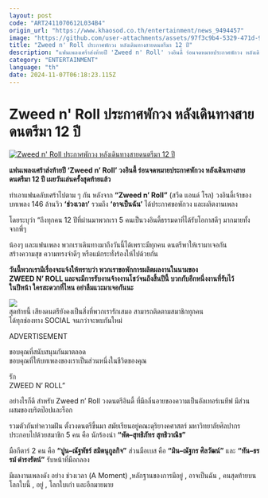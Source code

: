 ```yaml
---
layout: post
code: "ART2411070612L034B4"
origin_url: "https://www.khaosod.co.th/entertainment/news_9494457"
image: "https://github.com/user-attachments/assets/97f3c9b4-5329-471d-953c-87a24ab756e4"
title: "Zweed n' Roll ประกาศพักวง หลังเดินทางสายดนตรีมา 12 ปี"
description: "แฟนเพลงเศร้าส่งท้ายปี 'Zweed n' Roll' วงอินดี้ ร่อนจดหมายประกาศพักวง หลังเดินทางสายดนตรีมา 12 ปี เผยวันเล่นครั้งสุดท้ายแล้ว"
category: "ENTERTAINMENT"
language: "th"
date: 2024-11-07T06:18:23.115Z
---
```


# Zweed n' Roll ประกาศพักวง หลังเดินทางสายดนตรีมา 12 ปี

[![Zweed n' Roll ประกาศพักวง หลังเดินทางสายดนตรีมา 12 ปี](https://www.khaosod.co.th/wpapp/uploads/2024/11/Zweed-n-Roll071167-5.jpg "Zweed n' Roll ประกาศพักวง หลังเดินทางสายดนตรีมา 12 ปี")](https://www.khaosod.co.th/wpapp/uploads/2024/11/Zweed-n-Roll071167-5.jpg)

**แฟนเพลงเศร้าส่งท้ายปี ‘Zweed n’ Roll’ วงอินดี้ ร่อนจดหมายประกาศพักวง หลังเดินทางสายดนตรีมา 12 ปี เผยวันเล่นครั้งสุดท้ายแล้ว**

ทำเอาแฟนคลับเศร้าไปตาม ๆ กัน หลังจาก **“Zweed n’ Roll”** (สวีด แอนด์ โรล) วงอินดี้เจ้าของบทเพลง 146 ล้านวิว **‘ช่วงเวลา’** รวมถึง **‘อาจเป็นฉัน’** ได้ประกาศขอพักวง และผลิตงานเพลง

โดยระบุว่า “ถึงทุกคน 12 ปีที่ผ่านมาพวกเรา 5 คนเป็นวงอินดี้ธรรมดาที่ได้รับโอกาสดีๆ มากมายทั้งจากพี่ๆ

น้องๆ และแฟนเพลง พวกเราเดินทางมาถึงวันนี้ได้เพราะมีทุกคน ดนตรีพาให้เรามาเจอกัน  
สร้างความสุข ความทรงจำดีๆ หรือแม้กระทั่งร้องให้ไปด้วยกัน

**วันนี้พวกเรามีเรื่องจะแจ้งให้ทราบว่า พวกเราขอพักการผลิตผลงานในนามของ**  
**ZWEED N’ ROLL และจะมีการรับงานจ้างงานโชว์จนถึงสิ้นปีนี้ บวกกับอีกหนึ่งงานที่รับไว้**  
**ในปีหน้า ใครสะดวกที่ไหน อย่าลืมแวะมาเจอกันนะ**

[![](https://www.khaosod.co.th/wpapp/uploads/2024/11/Zweed-n-Roll071167-7.jpg)](https://www.khaosod.co.th/wpapp/uploads/2024/11/Zweed-n-Roll071167-7.jpg)  
สุดท้ายนี้ เสียงดนตรียังคงเป็นสิ่งที่พวกเรารักเสมอ สามารถติดตามสมาชิกทุกคน  
ได้ทุกช่องทาง SOCIAL จนกว่าจะพบกันใหม่

ADVERTISEMENT

ขอบคุณที่สนับสนุนกันมาตลอด  
ขอบคุณที่ให้บทเพลงของเราเป็นส่วนหนึ่งในชีวิตของคุณ

รัก  
ZWEED N’ ROLL”

อย่างไรก็ดี สำหรับ Zweed n’ Roll วงดนตรีอินดี้ ที่มีกลิ่นอายของความเป็นอัลเทอร์เนทีฟ มีส่วนผสมของบริตป๊อปและร็อก

รวมตัวกันทำความฝัน ตั้งวงดนตรีขึ้นมา สมัยเรียนอยู่คณะดุริยางคศาสตร์ มหาวิทยาลัยศิลปากร ประกอบไปด้วยสมาชิก 5 คน คือ นักร้องนำ **“พัด–สุทธิภัทร สุทธิวาณิช”**

มือกีตาร์ 2 คน คือ **“ปูน–ณัฐพัชร์ สมิตนุกูลกิจ”** ส่วนมือเบส คือ **“มิน–ณัฐกร ศิลวัฒน์”** และ **“ทัน–ธรรม์ ดำรงรัตน์”** รับหน้าที่มือกลอง

มีผลงานเพลงดัง อย่าง ช่วงเวลา (A Moment) ,หลักฐานของการมีอยู่ , อาจเป็นฉัน , คนสุดท้ายบนโลกใบนี้ , อยู่ , โลกใบเก่า และอีกมายมาย



